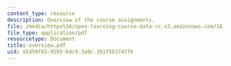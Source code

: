 ```yaml
---
content_type: resource
description: Overview of the course assignments.
file: /media/https%3A/open-learning-course-data-rc.s3.amazonaws.com/16-810-engineering-design-and-rapid-prototyping-january-iap-2007/a5d50f65959564c93a9c391f5b3747f6_overview.pdf
file_type: application/pdf
resourcetype: Document
title: overview.pdf
uid: a5d50f65-9595-64c9-3a9c-391f5b3747f6
---
```

